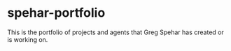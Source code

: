 # spehar-portfolio
This is the portfolio of projects and agents that Greg Spehar has created or is working on.
